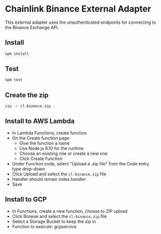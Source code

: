 # Chainlink Binance External Adapter

This external adapter uses the unauthenticated endpoints for connecting to the Binance Exchange API.

## Install

```bash
npm install
```

## Test

```bash
npm test
```

## Create the zip

```bash
zip -r cl-binance.zip .
```

## Install to AWS Lambda

- In Lambda Functions, create function
- On the Create function page:
  - Give the function a name
  - Use Node.js 8.10 for the runtime
  - Choose an existing role or create a new one
  - Click Create Function
- Under Function code, select "Upload a .zip file" from the Code entry type drop-down
- Click Upload and select the `cl-binance.zip` file
- Handler should remain index.handler
- Save


## Install to GCP

- In Functions, create a new function, choose to ZIP upload
- Click Browse and select the `cl-binance.zip` file
- Select a Storage Bucket to keep the zip in
- Function to execute: gcpservice
